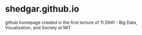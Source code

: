 # shedgar.github.io
github homepage created in the first lecture of 11.S941 - Big Data, Visualization, and Society at MIT
